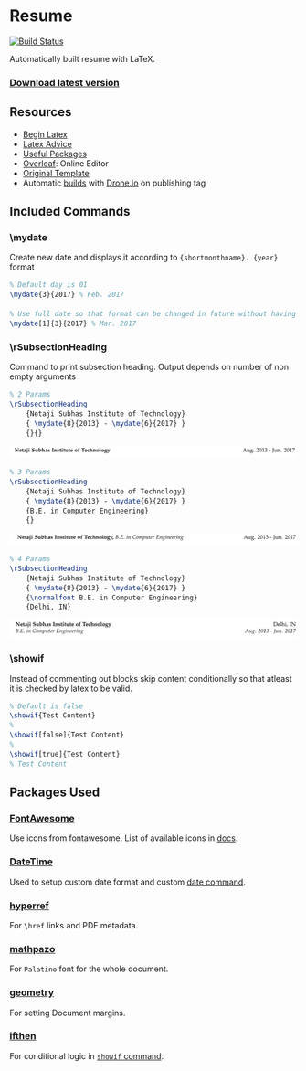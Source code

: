 # Resume

[![Build Status](https://cloud.drone.io/api/badges/rohit-smpx/resume/status.svg)](https://cloud.drone.io/rohit-smpx/resume)

Automatically built resume with LaTeX. 

### [Download latest version](https://go.boring.download/resume)

## Resources

- [Begin Latex](https://github.com/luong-komorebi/Begin-Latex-in-minutes)
- [Latex Advice](https://github.com/dspinellis/latex-advice)
- [Useful Packages](https://tex.stackexchange.com/questions/553/what-packages-do-people-load-by-default-in-latex)
- [Overleaf](https://www.overleaf.com/): Online Editor
- [Original Template](https://www.overleaf.com/latex/templates/cv-for-freshers/jkpwvnrdrxpm)
- Automatic [builds](https://cloud.drone.io/rohit-smpx/resume) with [Drone.io](https://cloud.drone.io) on publishing tag


## Included Commands

### \mydate

Create new date and displays it according to `{shortmonthname}. {year}` format

```tex
% Default day is 01
\mydate{3}{2017} % Feb. 2017

% Use full date so that format can be changed in future without having to change all dates
\mydate[1]{3}{2017} % Mar. 2017

```

### \rSubsectionHeading

Command to print subsection heading. Output depends on number of non empty arguments

```tex
% 2 Params
\rSubsectionHeading
    {Netaji Subhas Institute of Technology}
    { \mydate{8}{2013} - \mydate{6}{2017} }
    {}{}
```
![2ParamsPreview](./docs/2ParamSubSectionHeading.PNG)

```tex
% 3 Params
\rSubsectionHeading
    {Netaji Subhas Institute of Technology}
    { \mydate{8}{2013} - \mydate{6}{2017} }
    {B.E. in Computer Engineering}
    {}
```

![3ParamsPreview](./docs/3ParamSubSectionHeading.PNG)

```tex
% 4 Params
\rSubsectionHeading
    {Netaji Subhas Institute of Technology}
    { \mydate{8}{2013} - \mydate{6}{2017} }
    {\normalfont B.E. in Computer Engineering}
    {Delhi, IN}
```

![4ParamsPreview](./docs/4ParamSubSectionHeading.PNG)

### \showif

Instead of commenting out blocks skip content conditionally so that atleast it is checked by latex to be valid.

```tex
% Default is false
\showif{Test Content}
%
\showif[false]{Test Content}
%
\showif[true]{Test Content}
% Test Content

```

## Packages Used

### [FontAwesome](https://github.com/xdanaux/fontawesome-latex)

Use icons from fontawesome. List of available icons in [docs](http://ctan.imsc.res.in/fonts/fontawesome/doc/fontawesome.pdf).

### [DateTime](https://ctan.org/pkg/datetime)

Used to setup custom date format and custom [date command](#mydate).

### [hyperref](https://github.com/ho-tex/hyperref)

For `\href` links and PDF metadata.

### [mathpazo](https://ctan.org/pkg/mathpazo)

For `Palatino` font for the whole document.

### [geometry](https://ctan.org/pkg/geometry)

For setting Document margins.

### [ifthen](https://ctan.org/pkg/ifthen)

For conditional logic in [`showif` command](#showif).
